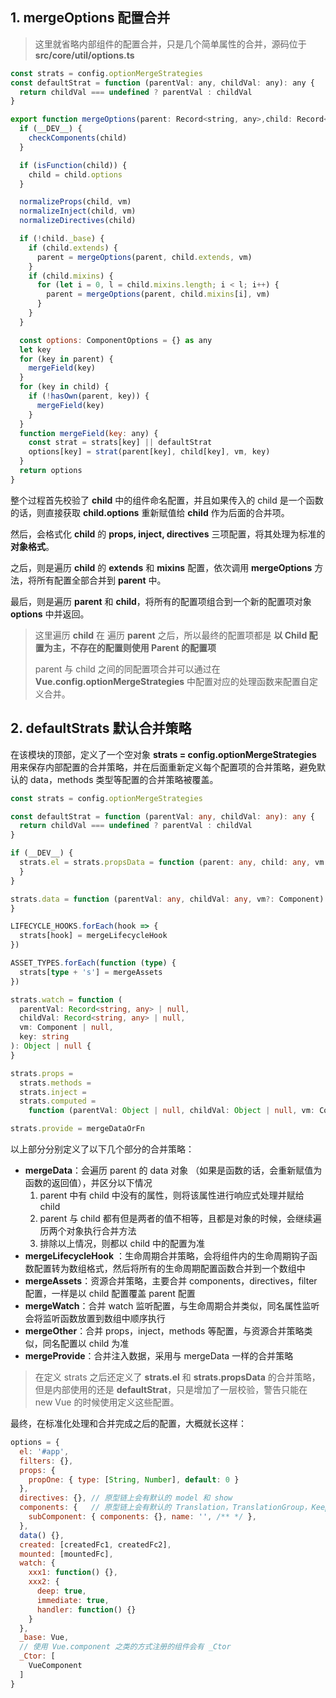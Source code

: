 ## 1. mergeOptions 配置合并

> 这里就省略内部组件的配置合并，只是几个简单属性的合并，源码位于 **src/core/util/options.ts** 

```javascript
const strats = config.optionMergeStrategies
const defaultStrat = function (parentVal: any, childVal: any): any {
  return childVal === undefined ? parentVal : childVal
}

export function mergeOptions(parent: Record<string, any>,child: Record<string, any>,vm?: Component | null): ComponentOptions {
  if (__DEV__) {
    checkComponents(child)
  }

  if (isFunction(child)) {
    child = child.options
  }

  normalizeProps(child, vm)
  normalizeInject(child, vm)
  normalizeDirectives(child)

  if (!child._base) {
    if (child.extends) {
      parent = mergeOptions(parent, child.extends, vm)
    }
    if (child.mixins) {
      for (let i = 0, l = child.mixins.length; i < l; i++) {
        parent = mergeOptions(parent, child.mixins[i], vm)
      }
    }
  }

  const options: ComponentOptions = {} as any
  let key
  for (key in parent) {
    mergeField(key)
  }
  for (key in child) {
    if (!hasOwn(parent, key)) {
      mergeField(key)
    }
  }
  function mergeField(key: any) {
    const strat = strats[key] || defaultStrat
    options[key] = strat(parent[key], child[key], vm, key)
  }
  return options
}
```

整个过程首先校验了 **child** 中的组件命名配置，并且如果传入的 child 是一个函数的话，则直接获取 **child.options** 重新赋值给 **child**  作为后面的合并项。

然后，会格式化 **child** 的 **props, inject, directives** 三项配置，将其处理为标准的 **对象格式**。

之后，则是遍历 **child** 的 **extends** 和 **mixins** 配置，依次调用 **mergeOptions** 方法，将所有配置全部合并到 **parent** 中。

最后，则是遍历 **parent** 和 **child**，将所有的配置项组合到一个新的配置项对象 **options** 中并返回。

> 这里遍历 **child** 在 遍历 **parent** 之后，所以最终的配置项都是 **以 Child 配置为主，不存在的配置则使用 Parent 的配置项**
>
> parent 与 child 之间的同配置项合并可以通过在 **Vue.config.optionMergeStrategies** 中配置对应的处理函数来配置自定义合并。

## 2. defaultStrats 默认合并策略

在该模块的顶部，定义了一个空对象 **strats = config.optionMergeStrategies** 用来保存内部配置的合并策略，并在后面重新定义每个配置项的合并策略，避免默认的 data，methods 类型等配置的合并策略被覆盖。

```typescript
const strats = config.optionMergeStrategies

const defaultStrat = function (parentVal: any, childVal: any): any {
  return childVal === undefined ? parentVal : childVal
}

if (__DEV__) {
  strats.el = strats.propsData = function (parent: any, child: any, vm: any, key: any) {
  }
}

strats.data = function (parentVal: any, childVal: any, vm?: Component): Function | null {
}

LIFECYCLE_HOOKS.forEach(hook => {
  strats[hook] = mergeLifecycleHook
})

ASSET_TYPES.forEach(function (type) {
  strats[type + 's'] = mergeAssets
})

strats.watch = function (
  parentVal: Record<string, any> | null,
  childVal: Record<string, any> | null,
  vm: Component | null,
  key: string
): Object | null {
}

strats.props =
  strats.methods =
  strats.inject =
  strats.computed =
    function (parentVal: Object | null, childVal: Object | null, vm: Component | null, key: string): Object | null {}

strats.provide = mergeDataOrFn
```

以上部分分别定义了以下几个部分的合并策略：

- **mergeData**：会遍历 parent 的 data 对象 （如果是函数的话，会重新赋值为函数的返回值），并区分以下情况
  1. parent 中有 child 中没有的属性，则将该属性进行响应式处理并赋给 child
  2. parent 与 child 都有但是两者的值不相等，且都是对象的时候，会继续遍历两个对象执行合并方法
  3. 排除以上情况，则都以 child 中的配置为准
- **mergeLifecycleHook** ：生命周期合并策略，会将组件内的生命周期钩子函数配置转为数组格式，然后将所有的生命周期配置函数合并到一个数组中
- **mergeAssets**：资源合并策略，主要合并 components，directives，filter 配置，一样是以 child 配置覆盖 parent 配置
- **mergeWatch**：合并 watch 监听配置，与生命周期合并类似，同名属性监听会将监听函数放置到数组中顺序执行
- **mergeOther**：合并 props，inject，methods 等配置，与资源合并策略类似，同名配置以 child 为准
- **mergeProvide**：合并注入数据，采用与 mergeData 一样的合并策略

> 在定义 strats 之后还定义了 **strats.el** 和 **strats.propsData** 的合并策略，但是内部使用的还是 **defaultStrat**，只是增加了一层校验，警告只能在 new Vue 的时候使用定义这些配置。

最终，在标准化处理和合并完成之后的配置，大概就长这样：

```javascript
options = {
  el: '#app',
  filters: {},
  props: {
    propOne: { type: [String, Number], default: 0 }
  },
  directives: {}, // 原型链上会有默认的 model 和 show
  components: {   // 原型链上会有默认的 Translation，TranslationGroup，KeepAlive
    subComponent: { components: {}, name: '', /** */ },
  },
  data() {},
  created: [createdFc1, createdFc2],
  mounted: [mountedFc],
  watch: {
    xxx1: function() {},
    xxx2: {
      deep: true,
      immediate: true,
      handler: function() {}
    }
  },
  _base: Vue,
  // 使用 Vue.component 之类的方式注册的组件会有 _Ctor
  _Ctor: [
    VueComponent
  ]
}
```





